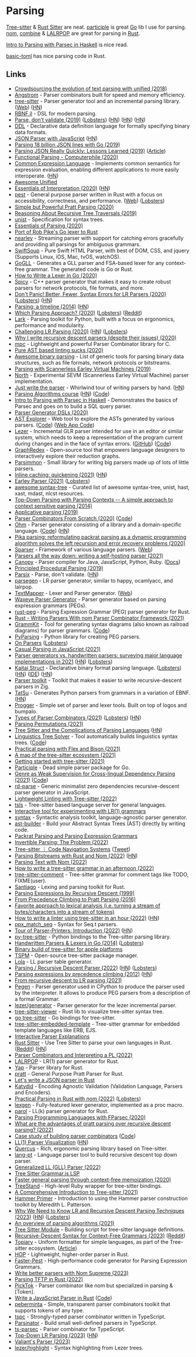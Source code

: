 # Parsing

[Tree-sitter](https://tree-sitter.github.io/tree-sitter/) & [Rust Sitter](https://github.com/hydro-project/rust-sitter) are neat. [participle](https://github.com/alecthomas/participle) is great [Go](../programming-languages/go/go.md) lib I use for parsing. [nom](https://github.com/Geal/nom), [combine](https://github.com/Marwes/combine) & [LALRPOP](https://github.com/lalrpop/lalrpop) are great for parsing in [Rust](../programming-languages/rust/rust.md).

[Intro to Parsing with Parsec in Haskell](https://github.com/JakeWheat/intro_to_parsing) is nice read.

[basic-toml](https://github.com/dtolnay/basic-toml) has nice parsing code in Rust.

## Links

- [Crowdsourcing the evolution of text parsing with unified (2018)](https://medium.com/unifiedjs/collectively-evolving-through-crowdsourcing-22c359ea95cc)
- [Angstrom](https://github.com/inhabitedtype/angstrom) - Parser combinators built for speed and memory efficiency.
- [tree-sitter](https://github.com/tree-sitter/tree-sitter) - Parser generator tool and an incremental parsing library. ([Web](https://tree-sitter.github.io/tree-sitter/)) ([HN](https://news.ycombinator.com/item?id=26225298))
- [RBNF.jl](https://github.com/thautwarm/RBNF.jl) - DSL for modern parsing.
- [Parse, don’t validate (2019)](https://lexi-lambda.github.io/blog/2019/11/05/parse-don-t-validate/) ([Lobsters](https://lobste.rs/s/uemphs/parse_don_t_validate)) ([HN](https://news.ycombinator.com/item?id=21476261)) ([HN](https://news.ycombinator.com/item?id=27639890)) ([HN](https://news.ycombinator.com/item?id=35053118))
- [DDL](https://github.com/yeslogic/ddl) - Declarative data definition language for formally specifying binary data formats.
- [JSON Parser with JavaScript](https://lihautan.com/json-parser-with-javascript/) ([HN](https://news.ycombinator.com/item?id=21772336))
- [Parsing 18 billion JSON lines with Go (2019)](https://itnext.io/parsing-18-billion-lines-json-with-go-738be6ee5ed2)
- [Parsing JSON Really Quickly: Lessons Learned (2019)](https://www.youtube.com/watch?v=wlvKAT7SZIQ) ([Article](https://blog.metaobject.com/2020/04/somewhat-less-lethargic-json-support.html))
- [Functional Parsing - Computerphile (2020)](https://www.youtube.com/watch?v=dDtZLm7HIJs)
- [Common Expression Language](https://github.com/google/cel-spec) - Implements common semantics for expression evaluation, enabling different applications to more easily interoperate. ([HN](https://news.ycombinator.com/item?id=25377620))
- [Awesome Unified](https://github.com/unifiedjs/awesome-unified)
- [Essentials of Interpretation (2020)](http://dmitrysoshnikov.com/courses/essentials-of-interpretation/) ([HN](https://news.ycombinator.com/item?id=22549265))
- [pest](https://github.com/pest-parser/pest) - General purpose parser written in Rust with a focus on accessibility, correctness, and performance. ([Web](https://pest.rs/)) ([Lobsters](https://lobste.rs/s/nplikm/pest_parser_rust_using_pegs))
- [Simple but Powerful Pratt Parsing (2020)](https://matklad.github.io/2020/04/13/simple-but-powerful-pratt-parsing.html)
- [Reasoning About Recursive Tree Traversals (2019)](https://arxiv.org/pdf/1910.09521.pdf)
- [unist](https://github.com/syntax-tree/unist) - Specification for syntax trees.
- [Essentials of Parsing (2020)](https://www.youtube.com/playlist?list=PLGNbPb3dQJ_6aPNnlBvXGyNMlDtNTqN5I)
- [Port of Rob Pike's Go lexer to Rust](https://github.com/jackmott/rust-lexer)
- [nearley](https://github.com/kach/nearley) - Streaming parser with support for catching errors gracefully and providing all parsings for ambiguous grammars.
- [SwiftSoup](https://github.com/scinfu/SwiftSoup) - Pure Swift HTML Parser, with best of DOM, CSS, and jquery (Supports Linux, iOS, Mac, tvOS, watchOS).
- [GoGLL](https://github.com/goccmack/gogll) - Generates a GLL parser and FSA-based lexer for any context-free grammar. The generated code is Go or Rust.
- [How to Write a Lexer in Go (2020)](https://www.aaronraff.dev/blog/how-to-write-a-lexer-in-go)
- [Spicy](https://github.com/zeek/spicy) - C++ parser generator that makes it easy to create robust parsers for network protocols, file formats, and more.
- [Don't Panic! Better, Fewer, Syntax Errors for LR Parsers (2020)](https://soft-dev.org/pubs/html/diekmann_tratt__dont_panic/) ([Lobsters](https://lobste.rs/s/pje7ff/don_t_panic_better_fewer_syntax_errors_for)) ([HN](https://news.ycombinator.com/item?id=23850718))
- [Parsing: a timeline (2014)](http://jeffreykegler.github.io/Ocean-of-Awareness-blog/individual/2014/09/chron.html) ([HN](https://news.ycombinator.com/item?id=8290681))
- [Which Parsing Approach? (2020)](https://tratt.net/laurie/blog/entries/which_parsing_approach.html) ([Lobsters](https://lobste.rs/s/9pcqys/which_parsing_approach)) ([Reddit](https://www.reddit.com/r/Compilers/comments/it80pu/which_parsing_approach/))
- [Lark](https://github.com/lark-parser/lark/) - Parsing toolkit for Python, built with a focus on ergonomics, performance and modularity.
- [Challenging LR Parsing (2020)](https://rust-analyzer.github.io//blog/2020/09/16/challeging-LR-parsing.html) ([HN](https://news.ycombinator.com/item?id=24492675)) ([Lobsters](https://lobste.rs/s/t9oewt/challenging_lr_parsing))
- [Why I write recursive descent parsers (despite their issues) (2020)](https://utcc.utoronto.ca/~cks/space/blog/programming/WhyRDParsersForMe)
- [mpc](https://github.com/orangeduck/mpc) - Lightweight and powerful Parser Combinator library for C.
- [Pure AST based linting sucks (2020)](https://rdambrosio016.github.io/rust/2020/09/18/pure-ast-based-linting-sucks.html)
- [Awesome binary parsing](https://github.com/dloss/binary-parsing) - List of generic tools for parsing binary data structures, such as file formats, network protocols or bitstreams.
- [Parsing with Scannerless Earley Virtual Machines (2019)](https://www.bjmc.lu.lv/fileadmin/user_upload/lu_portal/projekti/bjmc/Contents/7_2_01_Saikunas.pdf)
- [North](https://github.com/tuxmark5/north) - Experimental SEVM (Scannerless Earley Virtual Machine) parser implementation.
- [Just write the parser](https://tiarkrompf.github.io/notes/?/just-write-the-parser/) - Whirlwind tour of writing parsers by hand. ([HN](https://news.ycombinator.com/item?id=24837898))
- [Parsing Algorithms course](http://dmitrysoshnikov.com/courses/parsing-algorithms/) ([HN](https://news.ycombinator.com/item?id=24898210)) ([Code](https://github.com/DmitrySoshnikov/letter-source))
- [Intro to Parsing with Parsec in Haskell](https://github.com/JakeWheat/intro_to_parsing) - Demonstrates the basics of Parsec and goes on to build a SQL query parser.
- [Parser Generator DSLs (2020)](https://kitten.sh/parser-generator-dsl)
- [AST Explorer](https://astexplorer.net/) - Web tool to explore the ASTs generated by various parsers. ([Code](https://github.com/fkling/astexplorer)) ([Web App Code](https://github.com/JamieMason/astexplorer.app))
- [Lezer](https://lezer.codemirror.net/) - Incremental GLR parser intended for use in an editor or similar system, which needs to keep a representation of the program current during changes and in the face of syntax errors. ([GitHub](https://github.com/lezer-parser)) ([Code](https://github.com/lezer-parser/lezer))
- [GraphRedex](https://github.com/TOPLLab/GraphRedex) - Open-source tool that empowers language designers to interactively explore their reduction graphs.
- [Parsimmon](https://github.com/jneen/parsimmon) - Small library for writing big parsers made up of lots of little parsers.
- [Inline caching: quickening (2021)](https://bernsteinbear.com/blog/inline-caching-quickening/) ([HN](https://news.ycombinator.com/item?id=26054573))
- [Earley Parser (2021)](https://rahul.gopinath.org/post/2021/02/06/earley-parsing/) ([Lobsters](https://lobste.rs/s/gadd2l/earley_parser))
- [awesome syntax-tree](https://github.com/syntax-tree/awesome-syntax-tree) - Curated list of awesome syntax-tree, unist, hast, xast, mdast, nlcst resources.
- [Top-Down Parsing with Parsing Contexts -- A simple approach to context sensitive parsing (2014)](https://lobste.rs/s/l6yieh/top_down_parsing_with_parsing_contexts)
- [Applicative parsing (2019)](https://jobjo.github.io/2019/05/19/applicative-parsing.html)
- [Parser Combinators From Scratch (2020)](https://www.youtube.com/watch?v=6oQLRhw5Ah0&list=PLP29wDx6QmW5yfO1LAgO8kU3aQEj8SIrU) ([Code](https://github.com/LowLevelJavaScript/Parser-Combinators-From-Scratch))
- [Ohm](https://ohmlang.github.io/) - Parser generator consisting of a library and a domain-specific language. ([Code](https://github.com/harc/ohm)) ([HN](https://news.ycombinator.com/item?id=26603393))
- [Pika parsing: reformulating packrat parsing as a dynamic programming algorithm solves the left recursion and error recovery problems (2020)](https://arxiv.org/pdf/2005.06444.pdf)
- [Sparser](https://github.com/Unibeautify/sparser) - Framework of various language parsers. ([Web](https://sparser.io/))
- [Parsers all the way down: writing a self-hosting parser (2021)](https://drewdevault.com/2021/04/22/Our-self-hosted-parser-design.html)
- [Canopy](https://github.com/jcoglan/canopy) - Parser compiler for Java, JavaScript, Python, Ruby. ([Docs](http://canopy.jcoglan.com/))
- [Principled Procedural Parsing (2019)](https://norswap.com/pubs/thesis.pdf)
- [Parsix](https://github.com/parsix/parsix) - Parse, don't validate. ([HN](https://news.ycombinator.com/item?id=27166162))
- [parsegen](https://github.com/osa1/parsegen) - LR parser generator, similar to happy, ocamlyacc, and lalrpop.
- [TextMapper](https://github.com/inspirer/textmapper) - Lexer and Parser generator. ([Web](https://textmapper.org/))
- [Waxeye Parser Generator](https://github.com/waxeye-org/waxeye) - Parser generator based on parsing expression grammars (PEGs).
- [rust-peg](https://github.com/kevinmehall/rust-peg) - Parsing Expression Grammar (PEG) parser generator for Rust.
- [Rust - Writing Parsers With nom Parser Combinator Framework (2021)](https://iximiuz.com/en/posts/rust-writing-parsers-with-nom/)
- [GrammKit](https://dundalek.com/grammkit/) - Tool for generating syntax diagrams (also known as railroad diagrams) for parser grammars. ([Code](https://github.com/dundalek/GrammKit))
- [PyParsing](https://github.com/pyparsing/pyparsing) - Python library for creating PEG parsers.
- [On Parsers](https://wiki.alopex.li/OnParsers) ([Lobsters](https://lobste.rs/s/7it43u/on_parsers))
- [Casual Parsing in JavaScript (2021)](https://www.brandons.me/blog/casual-parsing-javascript)
- [Parser generators vs. handwritten parsers: surveying major language implementations in 2021](https://notes.eatonphil.com/parser-generators-vs-handwritten-parsers-survey-2021.html) ([HN](https://news.ycombinator.com/item?id=28258945)) ([Lobsters](https://lobste.rs/s/10pkib/parser_generators_vs_handwritten))
- [Kaitai Struct](https://kaitai.io/) - Declarative binary format parsing language. ([Lobsters](https://lobste.rs/s/pnfkzp/kaitai_struct_declarative_binary_format)) ([HN](https://news.ycombinator.com/item?id=30715406)) ([IDE](https://ide.kaitai.io/)) ([HN](https://news.ycombinator.com/item?id=30894111))
- [Parser toolkit](https://github.com/MasterQ32/parser-toolkit) - Toolkit that makes it easier to write recursive-descent parsers in Zig.
- [TatSu](https://github.com/neogeny/TatSu) - Generates Python parsers from grammars in a variation of EBNF. ([HN](https://news.ycombinator.com/item?id=31293716))
- [Progger](https://github.com/Jezza/progger) - Simple set of parser and lexer tools. Built on top of logos and bumpalo.
- [Types of Parser Combinators (2021)](https://sgt.hootr.club/molten-matter/types-of-parser-combinators/) ([Lobsters](https://lobste.rs/s/5agmsv/types_parser_combinators)) ([HN](https://news.ycombinator.com/item?id=29246227))
- [Parsing Permutations (2021)](https://blog.drewolson.org/parsing-permutations)
- [Tree Sitter and the Complications of Parsing Languages](https://www.masteringemacs.org/article/tree-sitter-complications-of-parsing-languages) ([HN](https://news.ycombinator.com/item?id=29327424))
- [Linguistics Tree Solver](https://adambcomer.com/lin-tree-solver/) - Tool automatically builds linguistics syntax trees. ([Code](https://github.com/adambcomer/lin-tree-solver))
- [Practical parsing with Flex and Bison (2021)](https://begriffs.com/posts/2021-11-28-practical-parsing.html)
- [A map of the tree-sitter ecosystem (2021)](https://dcreager.net/tree-sitter/map/)
- [Getting started with tree-sitter (2021)](https://dcreager.net/tree-sitter/getting-started/)
- [Participle](https://github.com/alecthomas/participle) - Dead simple parser package for Go.
- [Genre as Weak Supervision for Cross-lingual Dependency Parsing (2021)](https://aclanthology.org/2021.emnlp-main.393/) ([Code](https://github.com/personads/ud-selection))
- [rd-parse](https://github.com/dmaevsky/rd-parse) - Generic minimalist zero dependencies recursive-descent parser generator in JavaScript.
- [Lightweight Linting with Tree-sitter (2022)](https://peppe.rs/posts/lightweight_linting/)
- [tsls](https://github.com/keyvchan/tsls) - Tree-sitter based language server for general languages.
- [Interactive tool for experimenting with LR(1) grammars](https://github.com/obscurecolin/lr)
- [syntax](https://github.com/DmitrySoshnikov/syntax) - Syntactic analysis toolkit, language-agnostic parser generator.
- [ast-builder](https://github.com/rajasegar/ast-builder) - Build your Abstract Syntax Trees (AST) directly by writing code.
- [Packrat Parsing and Parsing Expression Grammars](https://bford.info/packrat/)
- [Invertible Parsing: The Problem (2022)](https://www.pointfree.co/episodes/ep178-invertible-parsing-the-problem)
- [Tree-sitter ｜ Code Navigation Systems](https://tree-sitter.github.io/tree-sitter/code-navigation-systems) ([Tweet](https://twitter.com/importantshock/status/1496857243043704833))
- [Parsing Bitstreams with Rust and Nom (2022)](https://blog.adamchalmers.com/nom-bits/) ([HN](https://news.ycombinator.com/item?id=30528609))
- [Parsing Text with Nom (2022)](https://blog.adamchalmers.com/nom-chars/)
- [How to write a tree-sitter grammar in an afternoon (2022)](https://siraben.dev/2022/03/01/tree-sitter.html)
- [tree-sitter-comment](https://github.com/stsewd/tree-sitter-comment) - Tree-sitter grammar for comment tags like TODO, FIXME(user).
- [Santiago](https://github.com/kamadorueda/santiago) - Lexing and parsing toolkit for Rust.
- [Parsing Expressions by Recursive Descent (1999)](https://www.engr.mun.ca/~theo/Misc/exp_parsing.htm)
- [From Precedence Climbing to Pratt Parsing (2016)](https://www.engr.mun.ca/~theo/Misc/pratt_parsing.htm)
- [Favorite approach to lexical analysis (i.e. turning a stream of bytes/characters into a stream of tokens)](https://twitter.com/typeswitch/status/1507756887537815558)
- [How to write a linter using tree-sitter in an hour (2022)](https://siraben.dev/2022/03/22/tree-sitter-linter.html) ([HN](https://news.ycombinator.com/item?id=30822544))
- [ppx_match_seq](https://github.com/nojb/ppx_match_seq) - Syntax for Seq.t parsers.
- [Tour of Parser-Printers: Introduction (2022)](https://www.pointfree.co/episodes/ep185-tour-of-parser-printers-introduction) ([HN](https://news.ycombinator.com/item?id=30990463))
- [py-tree-sitter](https://github.com/tree-sitter/py-tree-sitter) - Python bindings to the Tree-sitter parsing library.
- [Handwritten Parsers & Lexers in Go (2014)](https://blog.gopheracademy.com/advent-2014/parsers-lexers/) ([Lobsters](https://lobste.rs/s/hhhiiz/handwritten_parsers_lexers_go))
- [Binary build of tree-sitter for apple platforms](https://github.com/krzyzanowskim/tree-sitter-xcframework)
- [TSPM](https://github.com/helix-editor/tspm) - Open-source tree-sitter package manager.
- [Lola](https://github.com/keith-packard/lola) - LL parser table generator.
- [Parsing / Recursive Descent Parser (2022)](https://www.huy.rocks/everyday/05-08-2022-parsing-recursive-descent-parser) ([HN](https://news.ycombinator.com/item?id=31311218)) ([Lobsters](https://lobste.rs/s/rb3zjt/parsing_recursive_descent_parser))
- [Parsing expressions by precedence climbing (2012)](https://eli.thegreenplace.net/2012/08/02/parsing-expressions-by-precedence-climbing) ([HN](https://news.ycombinator.com/item?id=31327328))
- [From recursive descent to LR parsing (2021)](https://www.abubalay.com/blog/2021/12/31/lr-control-flow)
- [Pegen](https://github.com/we-like-parsers/pegen) - Parser generator used in CPython to produce the parser used by the interpreter. It allows to produce PEG parsers from a description of a formal Grammar.
- [lezer/generator](https://github.com/lezer-parser/generator) - Parser generator for the lezer incremental parser.
- [tree-sitter-viewer](https://github.com/shi-yan/tree-sitter-viewer) - Rust lib to visualize tree-sitter syntax tree.
- [go tree-sitter](https://github.com/smacker/go-tree-sitter) - Go bindings for tree-sitter.
- [tree-sitter-embedded-template](https://github.com/tree-sitter/tree-sitter-embedded-template) - Tree-sitter grammar for embedded template languages like ERB, EJS.
- [Interactive Parser Explanations](https://cofree.coffee/~verity/parser.html)
- [Rust Sitter](https://github.com/hydro-project/rust-sitter) - Use Tree Sitter to parse your own languages in Rust. ([Reddit](https://www.reddit.com/r/rust/comments/wmp5m6/rust_sitter_write_fast_tree_sitter_parsers/)) ([HN](https://news.ycombinator.com/item?id=34892916))
- [Parser Combinators and Interpreting a PL (2022)](https://alt-romes.github.io/archive/2022-06-03-koblenz-ext.html)
- [LALRPOP](https://github.com/lalrpop/lalrpop) - LR(1) parser generator for Rust.
- [Yap](https://github.com/jsdw/yap) - Parser library for Rust.
- [pratt](https://github.com/segeljakt/pratt) - General Purpose Pratt Parser for Rust.
- [Let's write a JSON parser in Rust](https://github.com/ericseppanen/json-parser-toy)
- [Katydid](https://github.com/katydid/katydid) - Encoding Agnostic Validation (Validation Language, Parsers and Encoders).
- [Practical Parsing in Rust with nom (2022)](https://naiveai.hashnode.dev/practical-parsing-nom) ([Lobsters](https://lobste.rs/s/mj8smd/practical_parsing_rust_with_nom))
- [lexgen](https://github.com/osa1/lexgen) - Fully-featured lexer generator, implemented as a proc macro.
- [parol](https://github.com/jsinger67/parol) - LL(k) parser generator for Rust.
- [Parsing Programming Languages with FParsec (2020)](https://rosalogia.me/posts/functional-parsing/)
- [What are the advantages of pratt parsing over recursive descent parsing? (2022)](https://www.reddit.com/r/ProgrammingLanguages/comments/zfnb1s/what_are_the_advantages_of_pratt_parsing_over/)
- [Case study of building parser combinators](https://creativescala.github.io/case-study-parser/) ([Code](https://github.com/creativescala/case-study-parser))
- [LL(1) Parser Visualization](https://www.cs.princeton.edu/courses/archive/spring20/cos320/LL1/) ([HN](https://news.ycombinator.com/item?id=34092352))
- [Quercus](https://github.com/dataphract/quercus) - Rich, ergonomic parsing library based on Tree-sitter.
- [lang-pt](https://github.com/creative-forest/lang-pt) - Language parser tool to build recursive descent top down parser.
- [Generalized LL (GLL) Parser (2022)](https://rahul.gopinath.org/post/2022/07/02/generalized-ll-parser/)
- [Tree Sitter Grammar.js LSP](https://github.com/keynmol/tree-sitter-grammar-lsp)
- [Faster general parsing through context-free memoization (2020)](https://dl.acm.org/doi/abs/10.1145/3385412.3386032)
- [TreeStand](https://github.com/Shopify/tree_stand) - High-level Ruby wrapper for tree-sitter bindings.
- [A Comprehensive Introduction to Tree-sitter (2021)](https://derek.stride.host/posts/comprehensive-introduction-to-tree-sitter)
- [Hammer Primer](https://github.com/sergeybratus/HammerPrimer) - Introduction to using the Hammer parser construction toolkit by Meredith L. Patterson.
- [Why We Need to Know LR and Recursive Descent Parsing Techniques (2023)](https://tratt.net/laurie/blog/2023/why_we_need_to_know_lr_and_recursive_descent_parsing_techniques.html) ([HN](https://news.ycombinator.com/item?id=34410776)) ([Lobsters](https://lobste.rs/s/oq54qt/why_we_need_know_lr_recursive_descent))
- [An overview of parsing algorithms (2021)](https://stereobooster.com/posts/an-overview-of-parsing-algorithms/)
- [Tree Sitter Module](https://github.com/casouri/tree-sitter-module) - Building script for tree-sitter language definitions.
- [Recursive-Descent Syntax for Context-Free Grammars (2023)](https://jasonhpriestley.com/23-1-25-recursive-grammar-literals) ([Reddit](https://www.reddit.com/r/ProgrammingLanguages/comments/10l99pm/using_recursivedescentstyle_functions_to_specify/))
- [Topiary](https://github.com/tweag/topiary) - Uniform formatter for simple languages, as part of the Tree-sitter ecosystem. ([Article](https://www.tweag.io/blog/2023-03-09-announcing-topiary/))
- [HOP](https://github.com/HigherOrderCO/HOP) - Lightweight, higher-order parser in Rust.
- [Faster-Pest](https://github.com/Mubelotix/faster-pest) - High-performance code generator for Parsing Expression Grammars.
- [Write better parsers with Nom Supreme (2023)](https://www.youtube.com/watch?v=Ph7xHhBfH0w)
- [Parsing TFTP in Rust (2022)](https://tuckersiemens.com/posts/parsing-tftp-in-rust/)
- [PickTok](https://github.com/WiZLite/picktok) - Parser combinator like nom but specialized in parsing &[Token].
- [Write a JavaScript Parser in Rust](https://boshen.github.io/javascript-parser-in-rust/) ([Code](https://github.com/Boshen/javascript-parser-in-rust))
- [peberminta](https://github.com/mxxii/peberminta) - Simple, transparent parser combinators toolkit that supports tokens of any type.
- [tspc](https://github.com/ryohey/tspc) - Strongly-typed parser combinator written in TypeScript.
- [Parsinator](https://github.com/sufianrhazi/parsinator) - Build small well-defined parsers in TypeScript.
- [ts-parsec](https://github.com/microsoft/ts-parsec) - Parser combinator for TypeScript.
- [Top-Down LR Parsing (2023)](https://pavpanchekha.com/blog/top-down-lr.html) ([HN](https://news.ycombinator.com/item?id=35151606))
- [Valiant's Parser (2023)](https://rahul.gopinath.org/post/2023/03/16/valiant-parser/)
- [lezer/highlight](https://github.com/lezer-parser/highlight) - Syntax highlighting from Lezer trees.
